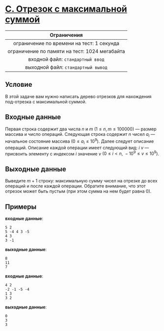 # [C. Отрезок с максимальной суммой](TaskC.java)

| Ограничения                                   |
|:---------------------------------------------:|
| ограничение по времени на тест: 1 секунда     |
| ограничение по памяти на тест: 1024 мегабайта |
| входной файл: `стандартный ввод`              |
| выходной файл: `стандартный вывод`            |

## Условие

В этой задаче вам нужно написать дерево отрезков для нахождения под-отрезка с максимальной суммой.

## Входные данные

Первая строка содержит два числа $n$ и $m$ $(1 \leqslant n, m \leqslant 100000)$ — размер массива и число операций. Следующая строка содержит $n$ чисел $a_i$ — начальное состояние массива $(0 \leqslant a_i \leqslant 10^9)$. Далее следует описание операций. Описание каждой операции имеет следующий вид: $i~v$ — присвоить элементу с индексом $i$ значение $v$ $(0 \leqslant i < n, ~ -10^9 \leqslant v \leqslant 10^9)$.

## Выходные данные

Выведите $m + 1$ строку: максимальную сумму чисел на отрезке до всех операций и после каждой операции. Обратите внимание, что этот отрезок может быть пустым (при этом сумма на нем будет равна $0$).

## Примеры

**входные данные**:

```text
5 2
5 -4 4 3 -5
4 3
3 -1
```

**выходные данные**:

```text
8
11
7
```

**входные данные**:

```text
4 2
-2 -1 -5 -4
1 3
3 2
```

**выходные данные**:

```text
0
3
3
```
